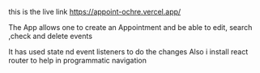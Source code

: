 this is the live link   https://appoint-ochre.vercel.app/

The App allows one to create an Appointment and be able to edit, search ,check  and delete events

It has used state nd event listeners to  do the changes
Also i install react router to help in programmatic navigation
